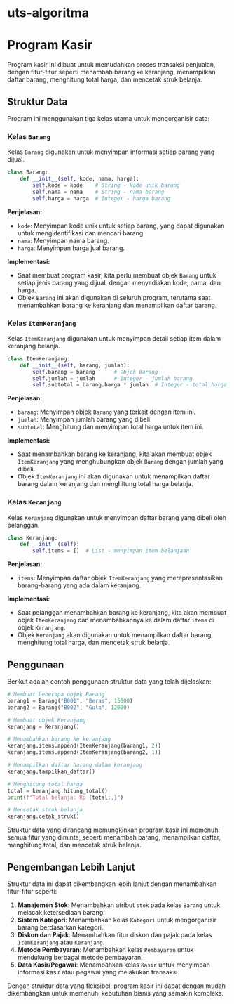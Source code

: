 # uts-algoritma
# Program Kasir

Program kasir ini dibuat untuk memudahkan proses transaksi penjualan, dengan fitur-fitur seperti menambah barang ke keranjang, menampilkan daftar barang, menghitung total harga, dan mencetak struk belanja.

## Struktur Data

Program ini menggunakan tiga kelas utama untuk mengorganisir data:

### Kelas `Barang`
Kelas `Barang` digunakan untuk menyimpan informasi setiap barang yang dijual.

```python
class Barang:
    def __init__(self, kode, nama, harga):
        self.kode = kode    # String - kode unik barang
        self.nama = nama    # String - nama barang
        self.harga = harga  # Integer - harga barang
```

**Penjelasan:**
- `kode`: Menyimpan kode unik untuk setiap barang, yang dapat digunakan untuk mengidentifikasi dan mencari barang.
- `nama`: Menyimpan nama barang.
- `harga`: Menyimpan harga jual barang.

**Implementasi:**
- Saat membuat program kasir, kita perlu membuat objek `Barang` untuk setiap jenis barang yang dijual, dengan menyediakan kode, nama, dan harga.
- Objek `Barang` ini akan digunakan di seluruh program, terutama saat menambahkan barang ke keranjang dan menampilkan daftar barang.

### Kelas `ItemKeranjang`
Kelas `ItemKeranjang` digunakan untuk menyimpan detail setiap item dalam keranjang belanja.

```python
class ItemKeranjang:
    def __init__(self, barang, jumlah):
        self.barang = barang      # Objek Barang
        self.jumlah = jumlah      # Integer - jumlah barang
        self.subtotal = barang.harga * jumlah  # Integer - total harga
```

**Penjelasan:**
- `barang`: Menyimpan objek `Barang` yang terkait dengan item ini.
- `jumlah`: Menyimpan jumlah barang yang dibeli.
- `subtotal`: Menghitung dan menyimpan total harga untuk item ini.

**Implementasi:**
- Saat menambahkan barang ke keranjang, kita akan membuat objek `ItemKeranjang` yang menghubungkan objek `Barang` dengan jumlah yang dibeli.
- Objek `ItemKeranjang` ini akan digunakan untuk menampilkan daftar barang dalam keranjang dan menghitung total harga belanja.

### Kelas `Keranjang`
Kelas `Keranjang` digunakan untuk menyimpan daftar barang yang dibeli oleh pelanggan.

```python
class Keranjang:
    def __init__(self):
        self.items = []  # List - menyimpan item belanjaan
```

**Penjelasan:**
- `items`: Menyimpan daftar objek `ItemKeranjang` yang merepresentasikan barang-barang yang ada dalam keranjang.

**Implementasi:**
- Saat pelanggan menambahkan barang ke keranjang, kita akan membuat objek `ItemKeranjang` dan menambahkannya ke dalam daftar `items` di objek `Keranjang`.
- Objek `Keranjang` akan digunakan untuk menampilkan daftar barang, menghitung total harga, dan mencetak struk belanja.

## Penggunaan

Berikut adalah contoh penggunaan struktur data yang telah dijelaskan:

```python
# Membuat beberapa objek Barang
barang1 = Barang("B001", "Beras", 15000)
barang2 = Barang("B002", "Gula", 12000)

# Membuat objek Keranjang
keranjang = Keranjang()

# Menambahkan barang ke keranjang
keranjang.items.append(ItemKeranjang(barang1, 2))
keranjang.items.append(ItemKeranjang(barang2, 1))

# Menampilkan daftar barang dalam keranjang
keranjang.tampilkan_daftar()

# Menghitung total harga
total = keranjang.hitung_total()
print(f"Total belanja: Rp {total:,}")

# Mencetak struk belanja
keranjang.cetak_struk()
```

Struktur data yang dirancang memungkinkan program kasir ini memenuhi semua fitur yang diminta, seperti menambah barang, menampilkan daftar, menghitung total, dan mencetak struk belanja.

## Pengembangan Lebih Lanjut

Struktur data ini dapat dikembangkan lebih lanjut dengan menambahkan fitur-fitur seperti:

1. **Manajemen Stok**: Menambahkan atribut `stok` pada kelas `Barang` untuk melacak ketersediaan barang.
2. **Sistem Kategori**: Menambahkan kelas `Kategori` untuk mengorganisir barang berdasarkan kategori.
3. **Diskon dan Pajak**: Menambahkan fitur diskon dan pajak pada kelas `ItemKeranjang` atau `Keranjang`.
4. **Metode Pembayaran**: Menambahkan kelas `Pembayaran` untuk mendukung berbagai metode pembayaran.
5. **Data Kasir/Pegawai**: Menambahkan kelas `Kasir` untuk menyimpan informasi kasir atau pegawai yang melakukan transaksi.

Dengan struktur data yang fleksibel, program kasir ini dapat dengan mudah dikembangkan untuk memenuhi kebutuhan bisnis yang semakin kompleks.
